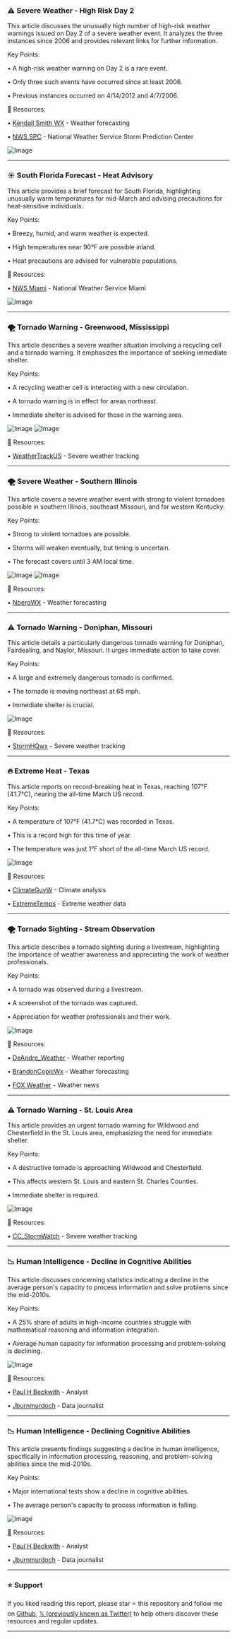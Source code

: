 ### ⚠️ Severe Weather - High Risk Day 2

This article discusses the unusually high number of high-risk weather warnings issued on Day 2 of a severe weather event.  It analyzes the three instances since 2006 and provides relevant links for further information.

Key Points:

• A high-risk weather warning on Day 2 is a rare event.

• Only three such events have occurred since at least 2006.

• Previous instances occurred on 4/14/2012 and 4/7/2006.


🔗 Resources:

• [Kendall Smith WX](https://x.com/KendallSmithWX) - Weather forecasting

• [NWS SPC](https://x.com/NWSSPC) - National Weather Service Storm Prediction Center

![Image](https://pbs.twimg.com/media/GmBKwpDXkAAnSOS?format=jpg&name=small)


---
### ☀️ South Florida Forecast - Heat Advisory

This article provides a brief forecast for South Florida, highlighting unusually warm temperatures for mid-March and advising precautions for heat-sensitive individuals.

Key Points:

• Breezy, humid, and warm weather is expected.

• High temperatures near 90°F are possible inland.


• Heat precautions are advised for vulnerable populations.


🔗 Resources:

• [NWS Miami](https://x.com/NWSMiami) - National Weather Service Miami


![Image](https://pbs.twimg.com/media/GmDl7blbcAI5R0r?format=jpg&name=small)


---
### 🌪️ Tornado Warning - Greenwood, Mississippi

This article describes a severe weather situation involving a recycling cell and a tornado warning.  It emphasizes the importance of seeking immediate shelter.

Key Points:

• A recycling weather cell is interacting with a new circulation.

• A tornado warning is in effect for areas northeast.

• Immediate shelter is advised for those in the warning area.


![Image](https://pbs.twimg.com/media/GmDpJOZWQAA2wPT?format=jpg&name=small)
![Image](https://pbs.twimg.com/media/GmDmd9VXQAAj8Fq?format=jpg&name=240x240)

🔗 Resources:

• [WeatherTrackUS](https://x.com/weathertrackus) - Severe weather tracking


---
### 🌪️ Severe Weather - Southern Illinois

This article covers a severe weather event with strong to violent tornadoes possible in southern Illinois, southeast Missouri, and far western Kentucky.

Key Points:

• Strong to violent tornadoes are possible.

• Storms will weaken eventually, but timing is uncertain.

• The forecast covers until 3 AM local time.


![Image](https://pbs.twimg.com/media/GmDkHXJbcAQQ-xC?format=jpg&name=small)
![Image](https://pbs.twimg.com/media/GmDkHXEbcAAarJs?format=jpg&name=small)

🔗 Resources:

• [NbergWX](https://x.com/NbergWX) - Weather forecasting


---
### ⚠️ Tornado Warning - Doniphan, Missouri

This article details a particularly dangerous tornado warning for Doniphan, Fairdealing, and Naylor, Missouri. It urges immediate action to take cover.

Key Points:

• A large and extremely dangerous tornado is confirmed.

• The tornado is moving northeast at 65 mph.

• Immediate shelter is crucial.


![Image](https://pbs.twimg.com/media/GmDZ7BWXYAAprkd?format=jpg&name=small)

🔗 Resources:

• [StormHQwx](https://x.com/StormHQwx) - Severe weather tracking


---
### 🔥 Extreme Heat - Texas

This article reports on record-breaking heat in Texas, reaching 107°F (41.7°C), nearing the all-time March US record.

Key Points:

• A temperature of 107°F (41.7°C) was recorded in Texas.

• This is a record high for this time of year.

• The temperature was just 1°F short of the all-time March US record.


![Image](https://pbs.twimg.com/media/GmCvmeGbcAExTcg?format=jpg&name=small)

🔗 Resources:

• [ClimateGuyW](https://x.com/climateguyw) - Climate analysis

• [ExtremeTemps](https://x.com/extremetemps) - Extreme weather data


---
### 🌪️ Tornado Sighting - Stream Observation

This article describes a tornado sighting during a livestream, highlighting the importance of weather awareness and appreciating the work of weather professionals.

Key Points:

• A tornado was observed during a livestream.

• A screenshot of the tornado was captured.

• Appreciation for weather professionals and their work.


![Image](https://pbs.twimg.com/media/GmDFc1raEAAl3Th?format=jpg&name=small)

🔗 Resources:

• [DeAndre_Weather](https://x.com/DeAndre_Weather) - Weather reporting

• [BrandonCopicWx](https://x.com/BrandonCopicWx) - Weather forecasting

• [FOX Weather](https://x.com/foxweather) - Weather news


---
### ⚠️ Tornado Warning - St. Louis Area

This article provides an urgent tornado warning for Wildwood and Chesterfield in the St. Louis area, emphasizing the need for immediate shelter.

Key Points:

• A destructive tornado is approaching Wildwood and Chesterfield.

• This affects western St. Louis and eastern St. Charles Counties.

• Immediate shelter is required.


![Image](https://pbs.twimg.com/media/GmDBZ3NbcAAyIvh?format=jpg&name=small)

🔗 Resources:

• [CC_StormWatch](https://x.com/CC_StormWatch) - Severe weather tracking


---
### 📉 Human Intelligence - Decline in Cognitive Abilities

This article discusses concerning statistics indicating a decline in the average person's capacity to process information and solve problems since the mid-2010s.

Key Points:

• A 25% share of adults in high-income countries struggle with mathematical reasoning and information integration.

• Average human capacity for information processing and problem-solving is declining.


![Image](https://pbs.twimg.com/media/GmAH0ksXMAA4IXr?format=jpg&name=small)

🔗 Resources:

• [Paul H Beckwith](https://x.com/PaulHBeckwith) -  Analyst

• [Jburnmurdoch](https://x.com/jburnmurdoch) - Data journalist



---
### 📉 Human Intelligence - Declining Cognitive Abilities

This article presents findings suggesting a decline in human intelligence, specifically in information processing, reasoning, and problem-solving abilities since the mid-2010s.

Key Points:

• Major international tests show a decline in cognitive abilities.

• The average person's capacity to process information is falling.


![Image](https://pbs.twimg.com/media/GmAFpFvXQAAuwVT?format=jpg&name=small)

🔗 Resources:

• [Paul H Beckwith](https://x.com/PaulHBeckwith) - Analyst

• [Jburnmurdoch](https://x.com/jburnmurdoch) - Data journalist


---

### ⭐️ Support

If you liked reading this report, please star ⭐️ this repository and follow me on [Github](https://github.com/Drix10), [𝕏 (previously known as Twitter)](https://x.com/DRIX_10_) to help others discover these resources and regular updates.

---